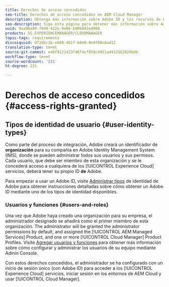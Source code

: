 ```yaml
---
title: Derechos de acceso concedidos
seo-title: Derechos de acceso concedidos en AEM Cloud Manager
description: Obtenga más información sobre Adobe ID y los recursos de Experience Cloud.
seo-description: Siga esta página para obtener más información sobre Adobe ID y los recursos de AEM Experience Cloud.
uuid: 9aa90a99-f049-422e-9e06-b00b843ed98b
products: SG_EXPERIENCEMANAGER/CLOUDMANAGER
topic-tags: requirements
discoiquuid: 072dbc1b-e608-4b1f-b0e8-0e4f88c8ad12
translation-type: tm+mt
source-git-commit: e48f9121423f46f4cf858c4951ad412582020bdb
workflow-type: tm+mt
source-wordcount: '231'
ht-degree: 21%

---
```



# Derechos de acceso concedidos {#access-rights-granted}

## Tipos de identidad de usuario {#user-identity-types}

Como parte del proceso de integración, Adobe creará un identificador de **organización** para su compañía en Adobe Identity Management System (IMS), donde se pueden administrar todos sus usuarios y sus permisos. Cada usuario, que debe ser miembro de esta organización y se le concederá acceso a cualquiera de los [!UICONTROL Experience Cloud] servicios, deberá tener su propio ID **de** Adobe.

Para empezar a usar un Adobe ID, visite [Administrar tipos](https://helpx.adobe.com/enterprise/using/identity.html) de identidad de Adobe para obtener instrucciones detalladas sobre cómo obtener un Adobe ID mediante uno de los tipos de identidad disponibles.

### Usuarios y funciones {#users-and-roles}

Una vez que Adobe haya creado una organización para su empresa, el administrador designado se añadirá como el primer miembro de esta organización. The administrator will be granted the administrator permissions by default, and assigned the [!UICONTROL AEM Managed Services] Product, and one or more [!UICONTROL Cloud Manager] Product Profiles. Visite [Agregar usuarios y funciones](setting-up-users-and-roles.md) para obtener más información sobre cómo configurar y administrar los usuarios de su equipo mediante Admin Console.

Con estos derechos concedidos, el administrador se ha configurado con un inicio de sesión único (con Adobe ID) para acceder a los [!UICONTROL Experience Cloud] servicios, iniciar sesión en los entornos de AEM Cloud y usar [!UICONTROL Cloud Manager].
